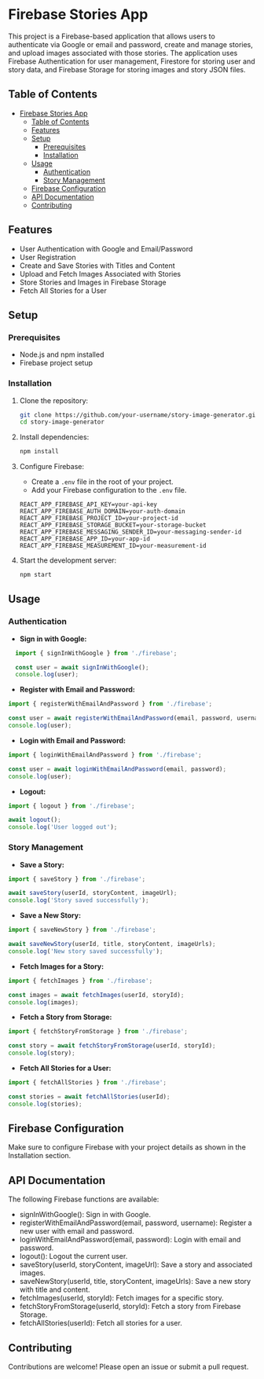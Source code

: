 # Firebase Stories App

This project is a Firebase-based application that allows users to authenticate via Google or email and password, create and manage stories, and upload images associated with those stories. The application uses Firebase Authentication for user management, Firestore for storing user and story data, and Firebase Storage for storing images and story JSON files.

## Table of Contents

- [Firebase Stories App](#firebase-stories-app)
  - [Table of Contents](#table-of-contents)
  - [Features](#features)
  - [Setup](#setup)
    - [Prerequisites](#prerequisites)
    - [Installation](#installation)
  - [Usage](#usage)
    - [Authentication](#authentication)
    - [Story Management](#story-management)
  - [Firebase Configuration](#firebase-configuration)
  - [API Documentation](#api-documentation)
  - [Contributing](#contributing)
  
## Features

- User Authentication with Google and Email/Password
- User Registration
- Create and Save Stories with Titles and Content
- Upload and Fetch Images Associated with Stories
- Store Stories and Images in Firebase Storage
- Fetch All Stories for a User

## Setup

### Prerequisites

- Node.js and npm installed
- Firebase project setup

### Installation

1. Clone the repository:

    ```bash
    git clone https://github.com/your-username/story-image-generator.git
    cd story-image-generator
    ```

2. Install dependencies:

    ```bash
    npm install
    ```

3. Configure Firebase:

    - Create a `.env` file in the root of your project.
    - Add your Firebase configuration to the `.env` file.

    ```plaintext
    REACT_APP_FIREBASE_API_KEY=your-api-key
    REACT_APP_FIREBASE_AUTH_DOMAIN=your-auth-domain
    REACT_APP_FIREBASE_PROJECT_ID=your-project-id
    REACT_APP_FIREBASE_STORAGE_BUCKET=your-storage-bucket
    REACT_APP_FIREBASE_MESSAGING_SENDER_ID=your-messaging-sender-id
    REACT_APP_FIREBASE_APP_ID=your-app-id
    REACT_APP_FIREBASE_MEASUREMENT_ID=your-measurement-id
    ```

4. Start the development server:

    ```bash
    npm start
    ```

## Usage

### Authentication

- **Sign in with Google:**
```javascript
  import { signInWithGoogle } from './firebase';

  const user = await signInWithGoogle();
  console.log(user);
```

- **Register with Email and Password:**
```javascript
import { registerWithEmailAndPassword } from './firebase';

const user = await registerWithEmailAndPassword(email, password, username);
console.log(user);
```

- **Login with Email and Password:**
```javascript
import { loginWithEmailAndPassword } from './firebase';

const user = await loginWithEmailAndPassword(email, password);
console.log(user);
```

- **Logout:**
```javascript
import { logout } from './firebase';

await logout();
console.log('User logged out');
```

### Story Management
- **Save a Story:**
```javascript
import { saveStory } from './firebase';

await saveStory(userId, storyContent, imageUrl);
console.log('Story saved successfully');
```

- **Save a New Story:**
```javascript
import { saveNewStory } from './firebase';

await saveNewStory(userId, title, storyContent, imageUrls);
console.log('New story saved successfully');
```

- **Fetch Images for a Story:**
```javascript
import { fetchImages } from './firebase';

const images = await fetchImages(userId, storyId);
console.log(images);
```

- **Fetch a Story from Storage:**
```javascript
import { fetchStoryFromStorage } from './firebase';

const story = await fetchStoryFromStorage(userId, storyId);
console.log(story);
```

- **Fetch All Stories for a User:**
```javascript
import { fetchAllStories } from './firebase';

const stories = await fetchAllStories(userId);
console.log(stories);
```



## Firebase Configuration
Make sure to configure Firebase with your project details as shown in the Installation section.



## API Documentation
The following Firebase functions are available:

- signInWithGoogle(): Sign in with Google.
- registerWithEmailAndPassword(email, password, username): Register a new user with email and password.
- loginWithEmailAndPassword(email, password): Login with email and password.
- logout(): Logout the current user.
- saveStory(userId, storyContent, imageUrl): Save a story and associated images.
- saveNewStory(userId, title, storyContent, imageUrls): Save a new story with title and content.
- fetchImages(userId, storyId): Fetch images for a specific story.
- fetchStoryFromStorage(userId, storyId): Fetch a story from Firebase Storage.
- fetchAllStories(userId): Fetch all stories for a user.

## Contributing
Contributions are welcome! Please open an issue or submit a pull request.
